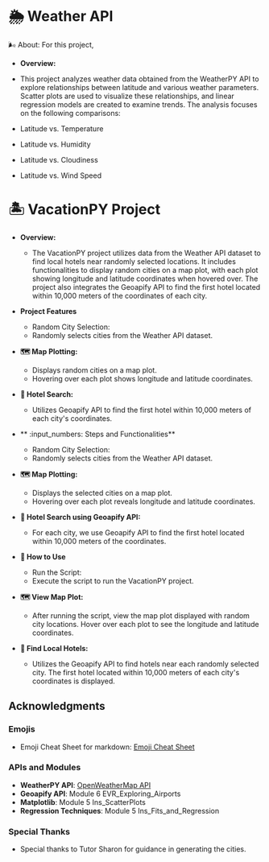 # :sun_behind_rain_cloud: Weather API 

:wind_face: About: For this project, 
- **Overview:**
- This project analyzes weather data obtained from the WeatherPY API to explore relationships between latitude and various weather parameters. Scatter plots are used to visualize these relationships, and linear regression models are created to examine trends. The analysis focuses on the following comparisons:

- Latitude vs. Temperature
- Latitude vs. Humidity
- Latitude vs. Cloudiness
- Latitude vs. Wind Speed

# :desert_island: VacationPY Project
- **Overview:**
  - The VacationPY project utilizes data from the Weather API dataset to find local hotels near randomly selected locations. It includes functionalities to display random cities on a map plot, with each plot showing longitude and latitude coordinates when hovered over. The project also integrates the Geoapify API to find the first hotel located within 10,000 meters of the coordinates of each city.

- **Project Features**
    - Random City Selection:
    - Randomly selects cities from the Weather API dataset.
- **:world_map: Map Plotting:**
    -   Displays random cities on a map plot.
    - Hovering over each plot shows longitude and latitude coordinates.
- **:hotel: Hotel Search:**
    - Utilizes Geoapify API to find the first hotel within 10,000 meters of each city's coordinates.
- ** :input_numbers: Steps and Functionalities**
    - Random City Selection:
    - Randomly selects cities from the Weather API dataset.
- **:world_map: Map Plotting:**
    - Displays the selected cities on a map plot.
    - Hovering over each plot reveals longitude and latitude coordinates.
- **:hotel: Hotel Search using Geoapify API:**
    - For each city, we use Geoapify API to find the first hotel located within 10,000 meters of the coordinates.
- **:open_book: How to Use**
    - Run the Script:
    - Execute the script to run the VacationPY project.
- **:world_map: View Map Plot:**
    - After running the script, view the map plot displayed with random city locations.
      Hover over each plot to see the longitude and latitude coordinates.
- **:compass: Find Local Hotels:**
    - Utilizes the Geoapify API to find hotels near each randomly selected city.
      The first hotel located within 10,000 meters of each city's coordinates is displayed.

## Acknowledgments

### Emojis
- Emoji Cheat Sheet for markdown: [Emoji Cheat Sheet](https://www.webfx.com/tools/emoji-cheat-sheet/)

### APIs and Modules
- **WeatherPY API**: [OpenWeatherMap API](https://openweathermap.org/api)
- **Geoapify API**: Module 6 EVR_Exploring_Airports
- **Matplotlib**: Module 5 Ins_ScatterPlots
- **Regression Techniques**: Module 5 Ins_Fits_and_Regression

### Special Thanks
- Special thanks to Tutor Sharon for guidance in generating the cities.
